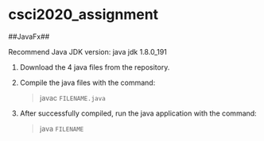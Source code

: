 # csci2020_assignment
##JavaFx##

Recommend Java JDK version: java jdk 1.8.0_191

1. Download the 4 java files from the repository.

2. Compile the java files with the command:
   > javac `FILENAME.java`

3. After successfully compiled, run the java application with the command:
   > java `FILENAME`
